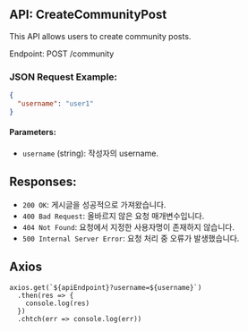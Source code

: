## API: CreateCommunityPost

This API allows users to create community posts.

Endpoint: POST /community

### JSON Request Example:
```json
{
  "username": "user1"
}
```

#### Parameters:

- `username` (string): 작성자의 username.

## Responses:

- `200 OK`: 게시글을 성공적으로 가져왔습니다.
- `400 Bad Request`: 올바르지 않은 요청 매개변수입니다.
- `404 Not Found`: 요청에서 지정한 사용자명이 존재하지 않습니다.
- `500 Internal Server Error`: 요청 처리 중 오류가 발생했습니다.

## Axios
```
axios.get(`${apiEndpoint}?username=${username}`)
  .then(res => {
    console.log(res)
  })
  .chtch(err => console.log(err))
```
